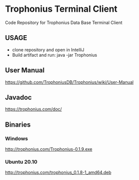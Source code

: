 # Trophonius Terminal Client
Code Repository for Trophonius Data Base Terminal Client

## USAGE
- clone repository and open in IntelliJ
- Build artifact and run: java -jar Trophonius  

## User Manual
https://github.com/TrophoniusDB/Trophonius/wiki/User-Manual

## Javadoc
https://trophonius.com/doc/

## Binaries

### Windows 
http://trophonius.com/Trophonius-0.1.9.exe

### Ubuntu 20.10
http://trophonius.com/trophonius_0.1.8-1_amd64.deb

